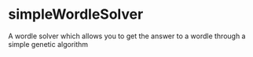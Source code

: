 # simpleWordleSolver
A wordle solver which allows you to get the answer to a wordle through a simple genetic algorithm
